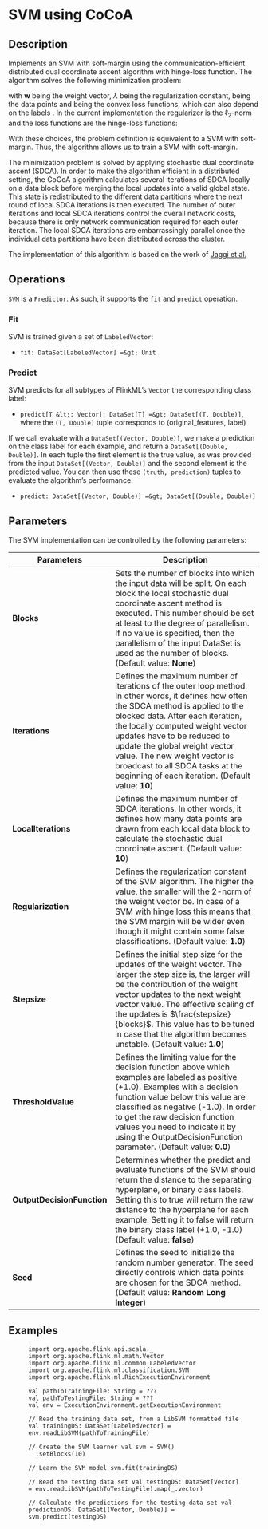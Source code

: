  $$ \newcommand{\R}{\mathbb{R}} \newcommand{\E}{\mathbb{E}} \newcommand{\x}{\mathbf{x}} \newcommand{\y}{\mathbf{y}} \newcommand{\wv}{\mathbf{w}} \newcommand{\av}{\mathbf{\alpha}} \newcommand{\bv}{\mathbf{b}} \newcommand{\N}{\mathbb{N}} \newcommand{\id}{\mathbf{I}} \newcommand{\ind}{\mathbf{1}} \newcommand{\0}{\mathbf{0}} \newcommand{\unit}{\mathbf{e}} \newcommand{\one}{\mathbf{1}} \newcommand{\zero}{\mathbf{0}} \newcommand\rfrac[2]{^{#1}\!/_{#2}} \newcommand{\norm}[1]{\left\lVert#1\right\rVert} $$

# SVM using CoCoA

## Description

Implements an SVM with soft-margin using the communication-efficient distributed dual coordinate ascent algorithm with hinge-loss function. The algorithm solves the following minimization problem:

with $\mathbf{w}$ being the weight vector, $\lambda$ being the regularization constant,  being the data points and  being the convex loss functions, which can also depend on the labels . In the current implementation the regularizer is the $\ell_2$-norm and the loss functions are the hinge-loss functions:

With these choices, the problem definition is equivalent to a SVM with soft-margin. Thus, the algorithm allows us to train a SVM with soft-margin.

The minimization problem is solved by applying stochastic dual coordinate ascent (SDCA). In order to make the algorithm efficient in a distributed setting, the CoCoA algorithm calculates several iterations of SDCA locally on a data block before merging the local updates into a valid global state. This state is redistributed to the different data partitions where the next round of local SDCA iterations is then executed. The number of outer iterations and local SDCA iterations control the overall network costs, because there is only network communication required for each outer iteration. The local SDCA iterations are embarrassingly parallel once the individual data partitions have been distributed across the cluster.

The implementation of this algorithm is based on the work of [Jaggi et al.](http://arxiv.org/abs/1409.1458)

## Operations

`SVM` is a `Predictor`. As such, it supports the `fit` and `predict` operation.

### Fit

SVM is trained given a set of `LabeledVector`:

*   `fit: DataSet[LabeledVector] =&gt; Unit`

### Predict

SVM predicts for all subtypes of FlinkML’s `Vector` the corresponding class label:

*   `predict[T &lt;: Vector]: DataSet[T] =&gt; DataSet[(T, Double)]`, where the `(T, Double)` tuple corresponds to (original_features, label)

If we call evaluate with a `DataSet[(Vector, Double)]`, we make a prediction on the class label for each example, and return a `DataSet[(Double, Double)]`. In each tuple the first element is the true value, as was provided from the input `DataSet[(Vector, Double)]` and the second element is the predicted value. You can then use these `(truth, prediction)` tuples to evaluate the algorithm’s performance.

*   `predict: DataSet[(Vector, Double)] =&gt; DataSet[(Double, Double)]`

## Parameters

The SVM implementation can be controlled by the following parameters:

| Parameters | Description |
| --- | --- |
| **Blocks** | Sets the number of blocks into which the input data will be split. On each block the local stochastic dual coordinate ascent method is executed. This number should be set at least to the degree of parallelism. If no value is specified, then the parallelism of the input DataSet is used as the number of blocks. (Default value: **None**) |
| **Iterations** | Defines the maximum number of iterations of the outer loop method. In other words, it defines how often the SDCA method is applied to the blocked data. After each iteration, the locally computed weight vector updates have to be reduced to update the global weight vector value. The new weight vector is broadcast to all SDCA tasks at the beginning of each iteration. (Default value: **10**) |
| **LocalIterations** | Defines the maximum number of SDCA iterations. In other words, it defines how many data points are drawn from each local data block to calculate the stochastic dual coordinate ascent. (Default value: **10**) |
| **Regularization** | Defines the regularization constant of the SVM algorithm. The higher the value, the smaller will the 2-norm of the weight vector be. In case of a SVM with hinge loss this means that the SVM margin will be wider even though it might contain some false classifications. (Default value: **1.0**) |
| **Stepsize** | Defines the initial step size for the updates of the weight vector. The larger the step size is, the larger will be the contribution of the weight vector updates to the next weight vector value. The effective scaling of the updates is $\frac{stepsize}{blocks}$. This value has to be tuned in case that the algorithm becomes unstable. (Default value: **1.0**) |
| **ThresholdValue** | Defines the limiting value for the decision function above which examples are labeled as positive (+1.0). Examples with a decision function value below this value are classified as negative (-1.0). In order to get the raw decision function values you need to indicate it by using the OutputDecisionFunction parameter. (Default value: **0.0**) |
| **OutputDecisionFunction** | Determines whether the predict and evaluate functions of the SVM should return the distance to the separating hyperplane, or binary class labels. Setting this to true will return the raw distance to the hyperplane for each example. Setting it to false will return the binary class label (+1.0, -1.0) (Default value: **false**) |
| **Seed** | Defines the seed to initialize the random number generator. The seed directly controls which data points are chosen for the SDCA method. (Default value: **Random Long Integer**) |

## Examples

<figure class="highlight">

```
import org.apache.flink.api.scala._
import org.apache.flink.ml.math.Vector
import org.apache.flink.ml.common.LabeledVector
import org.apache.flink.ml.classification.SVM
import org.apache.flink.ml.RichExecutionEnvironment

val pathToTrainingFile: String = ???
val pathToTestingFile: String = ???
val env = ExecutionEnvironment.getExecutionEnvironment

// Read the training data set, from a LibSVM formatted file val trainingDS: DataSet[LabeledVector] = env.readLibSVM(pathToTrainingFile)

// Create the SVM learner val svm = SVM()
  .setBlocks(10)

// Learn the SVM model svm.fit(trainingDS)

// Read the testing data set val testingDS: DataSet[Vector] = env.readLibSVM(pathToTestingFile).map(_.vector)

// Calculate the predictions for the testing data set val predictionDS: DataSet[(Vector, Double)] = svm.predict(testingDS)
```

</figure>

